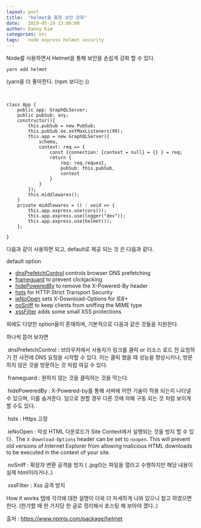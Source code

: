 ```yaml
---
layout: post
title:  "helmet을 통한 보안 강화"
date:   2019-05-19 13:00:00
author: Danny Kim
categories: etc
tags:	node express helmet security
---
```


Node를 사용하면서 Helmet을 통해 보안을 손쉽게 강화 할 수 있다.

```
yarn add helmet 
```

(yarn을 더 좋아한다. (npm 보다는.))

​	

```
class App {
    public app: GraphQLServer;
    public pubSub: any;
    constructor(){
        this.pubSub = new PubSub;
        this.pubSub.ee.setMaxListeners(99);
        this.app = new GraphQLServer({
            schema,
            context: req => {
                const {connection: {context = null} = {} } = req;
                return {
                    req: req.request,
                    pubSub: this.pubSub,
                    context
                }
            }
        });
        this.middlewares();
    }
    private middlewares = () : void => {
        this.app.express.use(cors());
        this.app.express.use(logger("dev"));
        this.app.express.use(helmet());
    };

}
```

다음과 같이 사용하면 되고, default로 제공 되는 것 은 다음과 같다.

default option

- [dnsPrefetchControl](https://helmetjs.github.io/docs/dns-prefetch-control) controls browser DNS prefetching
- [frameguard](https://helmetjs.github.io/docs/frameguard/) to prevent clickjacking
- [hidePoweredBy](https://helmetjs.github.io/docs/hide-powered-by) to remove the X-Powered-By header
- [hsts](https://helmetjs.github.io/docs/hsts/) for HTTP Strict Transport Security
- [ieNoOpen](https://helmetjs.github.io/docs/ienoopen) sets X-Download-Options for IE8+
- [noSniff](https://helmetjs.github.io/docs/dont-sniff-mimetype) to keep clients from sniffing the MIME type
- [xssFilter](https://helmetjs.github.io/docs/xss-filter) adds some small XSS protections

외에도 다양한 option들이 존재하며, 기본적으로 다음과 같은 것들을 지원한다.

하나씩 뜯어 보자면

​	dnsPrefetchControl : 브라우저에서 사용자가 링크를 클릭 or 리소스 로드 전 요청하기 전 사전에 DNS 요청을 시작할 수 있다. 이는 클릭 했을 때 성능을 향상시키나, 방문하지 않은 것을 방문하는 것 처럼 여길 수 있다.

​	frameguard : 원하지 않는 것을 클릭하는 것을 막는다.

​	hidePoweredBy : X-Powered-by를 통해 서버에 어떤 기술이 적용 되는지 나타낼 수 있으며, 이를 숨겨준다. 덤으로 원할 경우 다른 것에 의해 구동 되는 것 처럼 보이게 할 수도 있다.

​	hsts : Https 고정

​	ieNoOpen : 악성 HTML 다운로드가 Site Context에서 실행되는 것을 방지 할 수 있다.
​	The `X-Download-Options` header can be set to `noopen`. This will prevent old versions of Internet Explorer from allowing malicious HTML downloads to be executed in the context of your site.

​	noSniff : 확장자 변환 공격을 방지 ( .jpg라는 파일을 열라고 수행하지만 해당 내용이 실제 html이라거나..)

​	xssFilter : Xss 공격 방지	

How it works 탭에 각각에 대한 설명이 더욱 더 자세하게 나와 있으니 참고 하였으면 한다.
(한가할 때 한 가지당 한 글로 정리해서 포스팅 해 보아야 겠다..)



출처 : https://www.npmjs.com/package/helmet